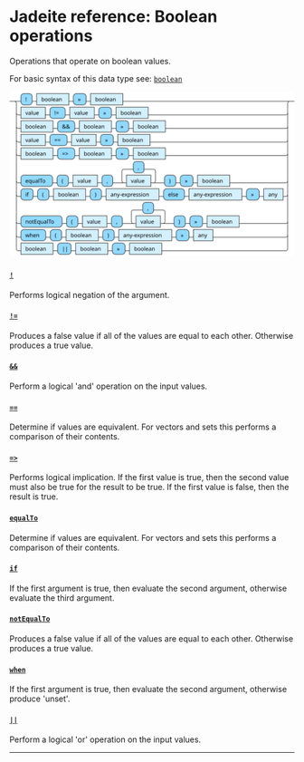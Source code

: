 <!---
  This markdown file was generated. Do not edit.
  -->

# Jadeite reference: Boolean operations

Operations that operate on boolean values.

For basic syntax of this data type see: [`boolean`](jadeite-basic-syntax-reference.md#boolean)

!["boolean-op"](./halite-bnf-diagrams/boolean-op-j.svg)

#### [`!`](jadeite-full-reference.md#_B)

Performs logical negation of the argument.

#### [`!=`](jadeite-full-reference.md#_B_E)

Produces a false value if all of the values are equal to each other. Otherwise produces a true value.

#### [`&&`](jadeite-full-reference.md#&&)

Perform a logical 'and' operation on the input values.

#### [`==`](jadeite-full-reference.md#_E_E)

Determine if values are equivalent. For vectors and sets this performs a comparison of their contents.

#### [`=>`](jadeite-full-reference.md#_E_G)

Performs logical implication. If the first value is true, then the second value must also be true for the result to be true. If the first value is false, then the result is true.

#### [`equalTo`](jadeite-full-reference.md#equalTo)

Determine if values are equivalent. For vectors and sets this performs a comparison of their contents.

#### [`if`](jadeite-full-reference.md#if)

If the first argument is true, then evaluate the second argument, otherwise evaluate the third argument.

#### [`notEqualTo`](jadeite-full-reference.md#notEqualTo)

Produces a false value if all of the values are equal to each other. Otherwise produces a true value.

#### [`when`](jadeite-full-reference.md#when)

If the first argument is true, then evaluate the second argument, otherwise produce 'unset'.

#### [`||`](jadeite-full-reference.md#||)

Perform a logical 'or' operation on the input values.

---
